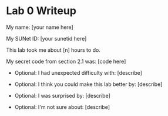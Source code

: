 Lab 0 Writeup
=============

My name: [your name here]

My SUNet ID: [your sunetid here]

This lab took me about [n] hours to do.

My secret code from section 2.1 was: [code here]

- Optional: I had unexpected difficulty with: [describe]

- Optional: I think you could make this lab better by: [describe]

- Optional: I was surprised by: [describe]

- Optional: I'm not sure about: [describe]
